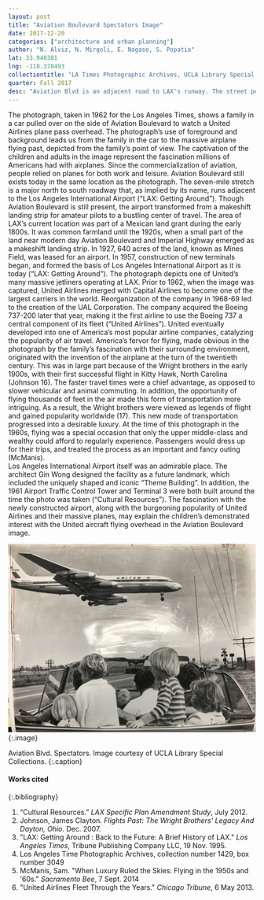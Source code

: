 ```yaml
---
layout: post
title: "Aviation Boulevard Spectators Image"
date: 2017-12-20
categories: ["architecture and urban planning"]
author: "N. Alviz, N. Mirgoli, E. Nagase, S. Popatia"
lat: 33.940381
lng: -118.378493
collectiontitle: "LA Times Photographic Archives, UCLA Library Special Collections"
quarter: Fall 2017
desc: "Aviation Blvd is an adjacent road to LAX's runway. The street permits up-close views of landing aircrafts."
---
```

The photograph, taken in 1962 for the Los Angeles Times, shows a family in a car pulled over on the side of Aviation Boulevard to watch a United Airlines plane pass overhead. The photograph’s use of foreground and background leads us from the family in the car to the massive airplane flying past, depicted from the family’s point of view. The captivation of the children and adults in the image represent the fascination millions of Americans had with airplanes. Since the commercialization of aviation, people relied on planes for both work and leisure. Aviation Boulevard still exists today in the same location as the photograph. The seven-mile stretch is a major north to south roadway that, as implied by its name, runs adjacent to the Los Angeles International Airport (“LAX: Getting Around”).
Though Aviation Boulevard is still present, the airport transformed from a makeshift landing strip for amateur pilots to a bustling center of travel. The area of LAX’s current location was part of a Mexican land grant during the early 1800s. It was common farmland until the 1920s, when a small part of the land near modern day Aviation Boulevard and Imperial Highway emerged as a makeshift landing strip. In 1927, 640 acres of the land, known as Mines Field, was leased for an airport. In 1957, construction of new terminals began, and formed the basis of Los Angeles International Airport as it is today (“LAX: Getting Around”).
The photograph depicts one of United’s many massive jetliners operating at LAX. Prior to 1962, when the image was captured, United Airlines merged with Capital Airlines to become one of the largest carriers in the world. Reorganization of the company in 1968-69 led to the creation of the UAL Corporation. The company acquired the Boeing 737-200 later that year, making it the first airline to use the Boeing 737 a central component of its fleet (“United Airlines”). United eventually developed into one of America’s most popular airline companies, catalyzing the popularity of air travel.
America’s fervor for flying, made obvious in the photograph by the family’s fascination with their surrounding environment, originated with the invention of the airplane at the turn of the twentieth century. This was in large part because of the Wright brothers in the early 1900s, with their first successful flight in Kitty Hawk, North Carolina (Johnson 16). The faster travel times were a chief advantage, as opposed to slower vehicular and animal commuting. In addition, the opportunity of flying thousands of feet in the air made this form of transportation more intriguing. As a result, the Wright brothers were viewed as legends of flight and gained popularity worldwide (17). This new mode of transportation progressed into a desirable luxury.
At the time of this photograph in the 1960s, flying was a special occasion that only the upper middle-class and wealthy could afford to regularly experience. Passengers would dress up for their trips, and treated the process as an important and fancy outing (McManis). 	
Los Angeles International Airport itself was an admirable place.  The architect Gin Wong designed the facility as a future landmark, which included the uniquely shaped and iconic “Theme Building”. In addition, the 1961 Airport Traffic Control Tower and Terminal 3 were both built around the time the photo was taken (“Cultural Resources”). The fascination with the newly constructed airport, along with the burgeoning popularity of United Airlines and their massive planes, may explain the children’s demonstrated interest with the United aircraft flying overhead in the Aviation Boulevard image.



![Two families crowd a convertible with its top down so they can better see the incoming planes as they park on Aviation Blvd.](images/aviation.jpg)
   {:.image}

Aviation Blvd. Spectators. Image courtesy of UCLA Library Special Collections.
   {:.caption}



#### Works cited

{:.bibliography}
1. “Cultural Resources.” _LAX Specific Plan Amendment Study_, July 2012.
2. Johnson, James Clayton. _Flights Past: The Wright Brothers' Legacy And Dayton, Ohio_. Dec. 2007.
3. "LAX: Getting Around : Back to the Future: A Brief History of LAX." _Los Angeles Times_, Tribune Publishing Company LLC, 19 Nov. 1995.
4. Los Angeles Time Photographic Archives, collection number 1429, box number 3049
5. McManis, Sam. "When Luxury Ruled the Skies: Flying in the 1950s and '60s." _Sacramento Bee_, 7 Sept. 2014
6. "United Airlines Fleet Through the Years." _Chicago Tribune_, 6 May 2013.
